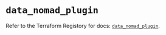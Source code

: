 # `data_nomad_plugin`

Refer to the Terraform Registory for docs: [`data_nomad_plugin`](https://www.terraform.io/docs/providers/nomad/d/plugin).
